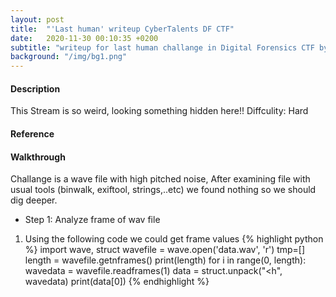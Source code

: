 ```yaml
---
layout: post
title:  "'Last human' writeup CyberTalents DF CTF"
date:   2020-11-30 00:10:35 +0200
subtitle: "writeup for last human challange in Digital Forensics CTF by CyberTalents"
background: "/img/bg1.png"
---
```


#### Description
This Stream is so weird, looking something hidden here!!
Diffculity: Hard
#### Reference
#### Walkthrough
Challange is a wave file with high pitched noise, After examining file with usual tools (binwalk, exiftool, strings,..etc) we found nothing so we should dig deeper.
* Step 1: Analyze frame of wav file
1. Using the following code we could get frame values 
   {% highlight python %}
   import wave, struct
   wavefile = wave.open('data.wav', 'r')
   tmp=[]
   length = wavefile.getnframes()
   print(length)
   for i in range(0, length):
      wavedata = wavefile.readframes(1)
      data = struct.unpack("<h", wavedata)
      print(data[0])
{% endhighlight %}
